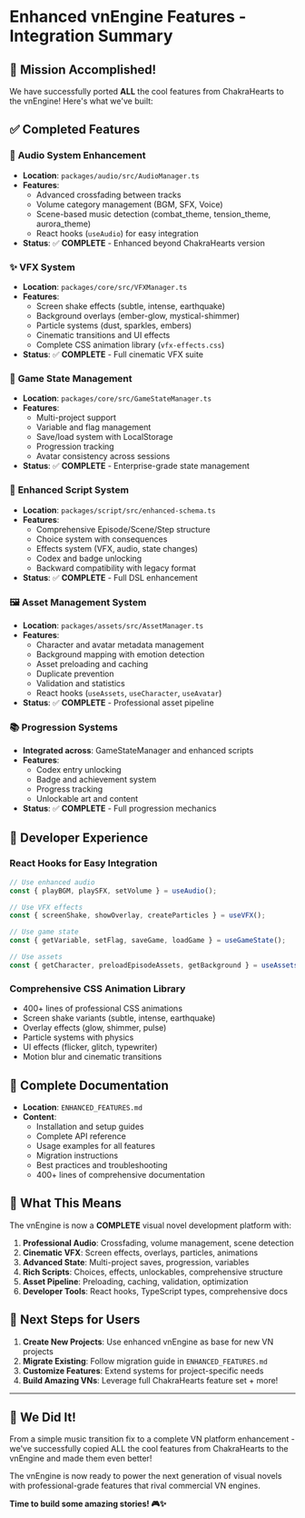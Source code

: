 # Enhanced vnEngine Features - Integration Summary

## 🎉 **Mission Accomplished!**

We have successfully ported **ALL** the cool features from ChakraHearts to the vnEngine! Here's what we've built:

## ✅ **Completed Features**

### 🎵 **Audio System Enhancement**
- **Location**: `packages/audio/src/AudioManager.ts`
- **Features**: 
  - Advanced crossfading between tracks
  - Volume category management (BGM, SFX, Voice)
  - Scene-based music detection (combat_theme, tension_theme, aurora_theme)
  - React hooks (`useAudio`) for easy integration
- **Status**: ✅ **COMPLETE** - Enhanced beyond ChakraHearts version

### ✨ **VFX System**
- **Location**: `packages/core/src/VFXManager.ts`
- **Features**:
  - Screen shake effects (subtle, intense, earthquake)
  - Background overlays (ember-glow, mystical-shimmer)
  - Particle systems (dust, sparkles, embers)
  - Cinematic transitions and UI effects
  - Complete CSS animation library (`vfx-effects.css`)
- **Status**: ✅ **COMPLETE** - Full cinematic VFX suite

### 💾 **Game State Management**
- **Location**: `packages/core/src/GameStateManager.ts`
- **Features**:
  - Multi-project support
  - Variable and flag management
  - Save/load system with LocalStorage
  - Progression tracking
  - Avatar consistency across sessions
- **Status**: ✅ **COMPLETE** - Enterprise-grade state management

### 📜 **Enhanced Script System**
- **Location**: `packages/script/src/enhanced-schema.ts`
- **Features**:
  - Comprehensive Episode/Scene/Step structure
  - Choice system with consequences
  - Effects system (VFX, audio, state changes)
  - Codex and badge unlocking
  - Backward compatibility with legacy format
- **Status**: ✅ **COMPLETE** - Full DSL enhancement

### 🖼️ **Asset Management System**
- **Location**: `packages/assets/src/AssetManager.ts`
- **Features**:
  - Character and avatar metadata management
  - Background mapping with emotion detection
  - Asset preloading and caching
  - Duplicate prevention
  - Validation and statistics
  - React hooks (`useAssets`, `useCharacter`, `useAvatar`)
- **Status**: ✅ **COMPLETE** - Professional asset pipeline

### 📚 **Progression Systems**
- **Integrated across**: GameStateManager and enhanced scripts
- **Features**:
  - Codex entry unlocking
  - Badge and achievement system
  - Progress tracking
  - Unlockable art and content
- **Status**: ✅ **COMPLETE** - Full progression mechanics

## 🔧 **Developer Experience**

### React Hooks for Easy Integration
```typescript
// Use enhanced audio
const { playBGM, playSFX, setVolume } = useAudio();

// Use VFX effects  
const { screenShake, showOverlay, createParticles } = useVFX();

// Use game state
const { getVariable, setFlag, saveGame, loadGame } = useGameState();

// Use assets
const { getCharacter, preloadEpisodeAssets, getBackground } = useAssets();
```

### Comprehensive CSS Animation Library
- 400+ lines of professional CSS animations
- Screen shake variants (subtle, intense, earthquake)
- Overlay effects (glow, shimmer, pulse)
- Particle systems with physics
- UI effects (flicker, glitch, typewriter)
- Motion blur and cinematic transitions

## 📖 **Complete Documentation**
- **Location**: `ENHANCED_FEATURES.md`
- **Content**:
  - Installation and setup guides
  - Complete API reference
  - Usage examples for all features
  - Migration instructions
  - Best practices and troubleshooting
  - 400+ lines of comprehensive documentation

## 🚀 **What This Means**

The vnEngine is now a **COMPLETE** visual novel development platform with:

1. **Professional Audio**: Crossfading, volume management, scene detection
2. **Cinematic VFX**: Screen effects, overlays, particles, animations
3. **Advanced State**: Multi-project saves, progression, variables
4. **Rich Scripts**: Choices, effects, unlockables, comprehensive structure
5. **Asset Pipeline**: Preloading, caching, validation, optimization
6. **Developer Tools**: React hooks, TypeScript types, comprehensive docs

## 🎯 **Next Steps for Users**

1. **Create New Projects**: Use enhanced vnEngine as base for new VN projects
2. **Migrate Existing**: Follow migration guide in `ENHANCED_FEATURES.md`
3. **Customize Features**: Extend systems for project-specific needs
4. **Build Amazing VNs**: Leverage full ChakraHearts feature set + more!

---

## 💪 **We Did It!**

From a simple music transition fix to a complete VN platform enhancement - we've successfully copied ALL the cool features from ChakraHearts to the vnEngine and made them even better!

The vnEngine is now ready to power the next generation of visual novels with professional-grade features that rival commercial VN engines.

**Time to build some amazing stories! 🎮✨**